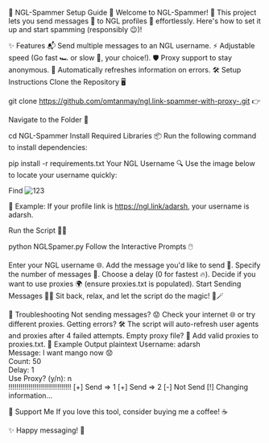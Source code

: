 🚀 NGL-Spammer Setup Guide 🌟
Welcome to NGL-Spammer! 🎉 This project lets you send messages 🚢 to NGL profiles 🔗 effortlessly. Here's how to set it up and start spamming (responsibly 😉)!

✨ Features
📬 Send multiple messages to an NGL username.
⚡ Adjustable speed (Go fast 🏎️ or slow 🐢, your choice!).
🛡️ Proxy support to stay anonymous.
🌈 Automatically refreshes information on errors.
🛠️ Setup Instructions
Clone the Repository 🖥️

git clone https://github.com/omtanmay/ngl.link-spammer-with-proxy-.git
👉

Navigate to the Folder 📂

cd NGL-Spammer
Install Required Libraries 📦
Run the following command to install dependencies:

pip install -r requirements.txt
Your NGL Username 🔍
Use the image below to locate your username quickly:

Find ![123](https://github.com/user-attachments/assets/d4e92ec2-24c5-4141-ae40-da2e02294d56)

📝 Example: If your profile link is https://ngl.link/adarsh, your username is adarsh.

Run the Script 🏃‍♂️

python NGLSpamer.py
Follow the Interactive Prompts 🖱️

Enter your NGL username 🌐.
Add the message you'd like to send 💬.
Specify the number of messages 🧮.
Choose a delay (0 for fastest 🔥).
Decide if you want to use proxies 🌍 (ensure proxies.txt is populated).
Start Sending Messages 🚀✨
Sit back, relax, and let the script do the magic! 🎩🪄

🐞 Troubleshooting
Not sending messages? 😟 Check your internet 🌐 or try different proxies.
Getting errors? 🛠️ The script will auto-refresh user agents and proxies after 4 failed attempts.
Empty proxy file? 🧐 Add valid proxies to proxies.txt.
📸 Example Output
plaintext
Username: adarsh  
Message: I want mango now 😟  
Count: 50  
Delay: 1  
Use Proxy? (y/n): n  
!!!!!!!!!!!!!!!!!!!!!!!!!!!!!!!
[+] Send => 1
[+] Send => 2
[-] Not Send
[!] Changing information...


💌 Support Me
If you love this tool, consider buying me a coffee! ☕


✨ Happy messaging! 🌈
